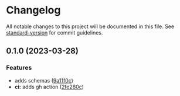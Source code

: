 # Changelog

All notable changes to this project will be documented in this file. See [standard-version](https://github.com/conventional-changelog/standard-version) for commit guidelines.

## 0.1.0 (2023-03-28)


### Features

* adds schemas ([9a11f0c](https://github.com/tabimworld/backend/commit/9a11f0c642515321a3e711a4f06b5dacf269fbfe))
* **ci:** adds gh action ([2fe280c](https://github.com/tabimworld/backend/commit/2fe280ca3c0732b40055dcb20b7c3a3ede44937d))

